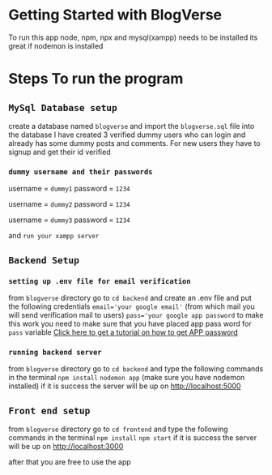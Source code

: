 # Getting Started with BlogVerse
To run this app node, npm, npx and mysql(xampp) needs to be installed 
its great if nodemon is installed

# Steps To run the program

## `MySql Database setup`
create a database named `blogverse` and import the `blogverse.sql` file into the database
I have created 3 verified dummy users who can login and already has some dummy posts and comments.
For new users they have to signup and get their id verified
### `dummy username and their passwords`
username = `dummy1`
password = `1234`

username = `dummy2`
password = `1234`

username = `dummy3`
password = `1234`

and `run your xampp server`

## `Backend Setup`

### `setting up .env file for email verification`
from `blogverse` directory go to `cd backend` and create an .env file and put the following credentials
`email='your google email'` (from which mail you will send verification mail to users)
`pass='your google app password` 
to make this work you need to make sure that you have placed app pass word for `pass` variable
[Click here to get a tutorial on how to get APP password](https://www.youtube.com/watch?v=xvX4gWRWIVY)

### `running backend server`
from `blogverse` directory go to `cd backend` and type the following commands in the terminal
`npm install`
`nodemon app` (make sure you have nodemon installed)
if it is success the server will be up on [http://localhost:5000](http://localhost:5000)

## `Front end setup`

from `blogverse` directory go to `cd frontend` and type the following commands in the terminal
`npm install`
`npm start`
if it is success the server will be up on [http://localhost:3000](http://localhost:3000)

after that you are free to use the app
